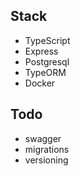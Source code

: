 ## Stack

- TypeScript
- Express
- Postgresql
- TypeORM
- Docker

## Todo

- swagger
- migrations
- versioning
